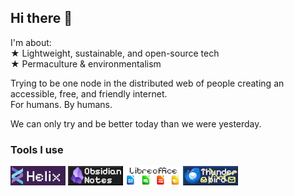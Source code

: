 ## Hi there 👋

I'm about:  
★ Lightweight, sustainable, and open-source tech  
★ Permaculture & environmentalism

Trying to be one node in the distributed web of people creating an accessible, free, and friendly internet.  
For humans.  By humans.

We can only try and be better today than we were yesterday.

### Tools I use

[<img src="banners/Helix.gif">](https://github.com/helix-editor/helix/) [<img src="banners/Obsidian.png">](https://obsidian.md/) [<img src="banners/Libreoffice.gif">](https://libreoffice.org) [<img src="banners/Thunderbird.gif">](https://thunderbird.net)

<!-- TODO: More blinkies?!
-->
